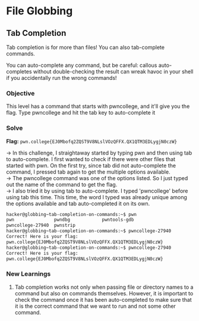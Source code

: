 # File Globbing

## Tab Completion
Tab completion is for more than files! You can also tab-complete commands.

You can auto-complete any command, but be careful: callous auto-completes without double-checking the result can wreak havoc in your shell if you accidentally run the wrong commands!

### Objective 
This level has a command that starts with pwncollege, and it'll give you the flag. Type pwncollege and hit the tab key to auto-complete it

### Solve
**Flag:** `pwn.college{EJ0Mbofq2ZQST9V8NLslVOzQFFX.QX1QTM3EDLygjN0czW}`

-> In this challenge, I straightaway started by typing pwn and then using tab to auto-complete. I first wanted to check if there were other files that started with pwn. On the first try, since tab did not auto-complete the command, I pressed tab again to get the multiple options available.  
-> The pwncollege command was one of the options listed. So I just typed out the name of the command to get the flag.  
-> I also tried it by using tab to auto-complete. I typed 'pwncollege' before using tab this time. This time, the word I typed was already unique among the options available and tab auto-completed it on its own. 

```bash
hacker@globbing~tab-completion-on-commands:~$ pwn
pwn               pwndbg            pwntools-gdb
pwncollege-27940  pwnstrip
hacker@globbing~tab-completion-on-commands:~$ pwncollege-27940
Correct! Here is your flag:
pwn.college{EJ0Mbofq2ZQST9V8NLslVOzQFFX.QX1QTM3EDLygjN0czW}
hacker@globbing~tab-completion-on-commands:~$ pwncollege-27940
Correct! Here is your flag:
pwn.college{EJ0Mbofq2ZQST9V8NLslVOzQFFX.QX1QTM3EDLygjN0czW}
```

### New Learnings
1. Tab completion works not only when passing file or directory names to a command but also on commands themselves. However, it is important to check the command once it has been auto-completed to make sure that it is the correct command that we want to run and not some other command.
